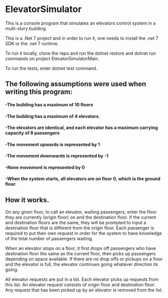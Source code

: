 # ElevatorSimulator

 

This is a console program that simulates an elevators control system in a multi-story building.

This is a .Net 7 project and in order to run it, one needs to install the .net 7 SDK or the .net 7 runtime.

To run it locally, clone the repo and run the dotnet restore and dotnet run commands on project ElevatorSimulatorMain.

To run the tests, enter dotnet test command.

 

## The following assumptions were used when writing this program:

#### -The building has a maximum of 10 floors

#### -The building has a maximum of 4 elevators.

#### -The elevators are identical, and each elevator has a maximum carrying capacity of 8 passengers

#### -The movement upwards is represented by 1

#### -The movement downwards is represented by -1

#### -None movement is represented by 0

#### -When the system starts, all elevators are on floor 0, which is the ground floor.

 

## How it works.

 

On any given floor, to call an elevator, waiting passengers, enter the floor they are currently (origin floor) on and the destination floor. If the current and destination floors are the same, they will be prompted to input a destination floor that is different from the origin floor. Each passenger is required to put their own request in order for the system to have knowledge of the total number of passengers waiting.

When an elevator stops on a floor, it first drops off passengers who have destination floor the same as the current floor, then picks up passengers depending on space available. If there are no drop offs or pickups on a floor and the elevator is full, the elevator continues going whatever direction its going.

 

All elevator requests are put in a list. Each elevator picks up requests from this list. An elevator request consists of origin floor and destination floor. Any request that has been picked up by an elevator is removed from the list.


